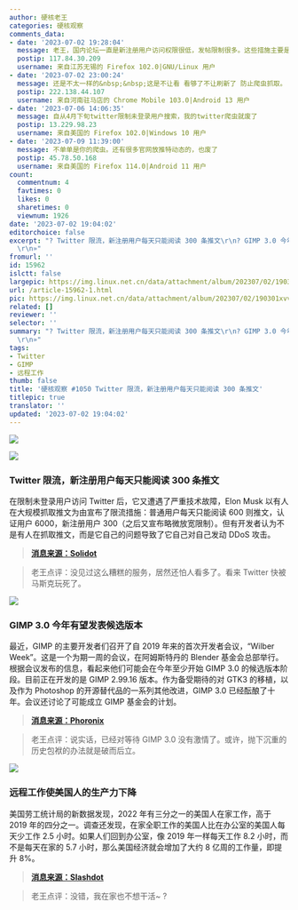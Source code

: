 ```yaml
---
author: 硬核老王
categories: 硬核观察
comments_data:
- date: '2023-07-02 19:28:04'
  message: 老王，国内论坛一直是新注册用户访问权限很低，发帖限制很多。这些措施主要是防水军和搬贴。另外也是想逼着用户氪金。某藤表示这些我熟。
  postip: 117.84.30.209
  username: 来自江苏无锡的 Firefox 102.0|GNU/Linux 用户
- date: '2023-07-02 23:00:24'
  message: 还是不太一样的&nbsp;&nbsp;这是不让看 看够了不让刷新了 防止爬虫抓取。 微博这种很多就一句话。一天300条。半小时就刷完了。
  postip: 222.138.44.107
  username: 来自河南驻马店的 Chrome Mobile 103.0|Android 13 用户
- date: '2023-07-06 14:06:35'
  message: 自从4月下旬twitter限制未登录用户搜索，我的twitter爬虫就废了
  postip: 13.229.98.23
  username: 来自美国的 Firefox 102.0|Windows 10 用户
- date: '2023-07-09 11:39:00'
  message: 不单单是你的爬虫。还有很多官网放推特动态的，也废了
  postip: 45.78.50.168
  username: 来自美国的 Firefox 114.0|Android 11 用户
count:
  commentnum: 4
  favtimes: 0
  likes: 0
  sharetimes: 0
  viewnum: 1926
date: '2023-07-02 19:04:02'
editorchoice: false
excerpt: "? Twitter 限流，新注册用户每天只能阅读 300 条推文\r\n? GIMP 3.0 今年有望发表候选版本\r\n? 远程工作使美国人的生产力下降\r\n»
  \r\n»"
fromurl: ''
id: 15962
islctt: false
largepic: https://img.linux.net.cn/data/attachment/album/202307/02/190301xvvv0envnyzaedus.jpg
url: /article-15962-1.html
pic: https://img.linux.net.cn/data/attachment/album/202307/02/190301xvvv0envnyzaedus.jpg.thumb.jpg
related: []
reviewer: ''
selector: ''
summary: "? Twitter 限流，新注册用户每天只能阅读 300 条推文\r\n? GIMP 3.0 今年有望发表候选版本\r\n? 远程工作使美国人的生产力下降\r\n»
  \r\n»"
tags:
- Twitter
- GIMP
- 远程工作
thumb: false
title: '硬核观察 #1050 Twitter 限流，新注册用户每天只能阅读 300 条推文'
titlepic: true
translator: ''
updated: '2023-07-02 19:04:02'
---
```


![](https://img.linux.net.cn/data/attachment/album/202307/02/190301xvvv0envnyzaedus.jpg)


![](https://img.linux.net.cn/data/attachment/album/202307/02/190311md4s4rrxbjjwramb.jpg)


### Twitter 限流，新注册用户每天只能阅读 300 条推文


在限制未登录用户访问 Twitter 后，它又遭遇了严重技术故障，Elon Musk 以有人在大规模抓取推文为由宣布了限流措施：普通用户每天只能阅读 600 则推文，认证用户 6000，新注册用户 300（之后又宣布略微放宽限制）。但有开发者认为不是有人在抓取推文，而是它自己的问题导致了它自己对自己发动 DDoS 攻击。



> 
> **[消息来源：Solidot](https://www.solidot.org/story?sid=75396)**
> 
> 
> 



> 
> 老王点评：没见过这么糟糕的服务，居然还怕人看多了。看来 Twitter 快被马斯克玩死了。
> 
> 
> 


![](https://img.linux.net.cn/data/attachment/album/202307/02/190325jj6d7m768soj88p8.jpg)


### GIMP 3.0 今年有望发表候选版本


最近，GIMP 的主要开发者们召开了自 2019 年来的首次开发者会议，“Wilber Week”。这是一个为期一周的会议，在阿姆斯特丹的 Blender 基金会总部举行。根据会议发布的信息，看起来他们可能会在今年至少开始 GIMP 3.0 的候选版本阶段。目前正在开发的是 GIMP 2.99.16 版本。作为备受期待的对 GTK3 的移植，以及作为 Photoshop 的开源替代品的一系列其他改进，GIMP 3.0 已经酝酿了十年。会议还讨论了可能成立 GIMP 基金会的计划。



> 
> **[消息来源：Phoronix](https://www.phoronix.com/news/GIMP-3.0-RCs-In-2023)**
> 
> 
> 



> 
> 老王点评：说实话，已经对等待 GIMP 3.0 没有激情了。或许，抛下沉重的历史包袱的办法就是破而后立。
> 
> 
> 


![](https://img.linux.net.cn/data/attachment/album/202307/02/190343uj5uh5m9rtkak6u5.jpg)


### 远程工作使美国人的生产力下降


美国劳工统计局的新数据发现，2022 年有三分之一的美国人在家工作，高于 2019 年的四分之一。调查还发现，在家全职工作的美国人比在办公室的美国人每天少工作 2.5 小时。如果人们回到办公室，像 2019 年一样每天工作 8.2 小时，而不是每天在家的 5.7 小时，那么美国经济就会增加了大约 8 亿周的工作量，即提升 8%。



> 
> **[消息来源：Slashdot](https://news.slashdot.org/story/23/06/30/2256229/remote-work-is-making-americans-less-productive-official-data-shows)**
> 
> 
> 



> 
> 老王点评：没错，我在家也不想干活~ ?
> 
> 
>